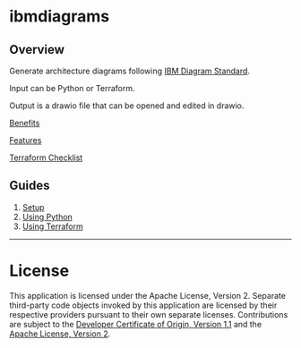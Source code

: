 # ibmdiagrams

## Overview

Generate architecture diagrams following [IBM Diagram Standard](https://www.ibm.com/design/language/infographics/technical-diagrams/design).

Input can be Python or Terraform.

Output is a drawio file that can be opened and edited in drawio.

[Benefits](docs/benefits.md)

[Features](docs/features.md)

[Terraform Checklist](docs/checklist-terraform.md)

## Guides

1. [Setup](docs/setup.md)
2. [Using Python](docs/python.md)
4. [Using Terraform](docs/terraform.md)

---

# License

This application is licensed under the Apache License, Version 2.  Separate third-party code objects invoked by this application are licensed by their respective providers pursuant to their own separate licenses.  Contributions are subject to the [Developer Certificate of Origin, Version 1.1](https://developercertificate.org/) and the [Apache License, Version 2](https://www.apache.org/licenses/LICENSE-2.0.txt).

